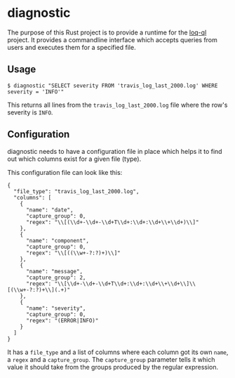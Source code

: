 # diagnostic

The purpose of this Rust project is to provide a runtime for the [loq-ql](https://github.com/schultyy/log-ql) project. It provides a commandline interface which accepts queries from users and executes them for a specified file.

## Usage

```
$ diagnostic "SELECT severity FROM 'travis_log_last_2000.log' WHERE severity = 'INFO'"
```

This returns all lines from the `travis_log_last_2000.log` file where the row's severity is `INFO`.

## Configuration

diagnostic needs to have a configuration file in place which helps it to find out which columns exist for a given file (type).

This configuration file can look like this:

```
{
  "file_type": "travis_log_last_2000.log",
  "columns": [
    {
      "name": "date",
      "capture_group": 0,
      "regex": "\\[(\\d+-\\d+-\\d+T\\d+:\\d+:\\d+\\+\\d+)\\]"
    },
    {
      "name": "component",
      "capture_group": 0,
      "regex": "\\[((\\w+-?:?)+)\\]"
    },
    {
      "name": "message",
      "capture_group": 2,
      "regex": "\\[\\d+-\\d+-\\d+T\\d+:\\d+:\\d+\\+\\d+\\]\\[(\\w+-?:?)+\\](.+)"
    },
    {
      "name": "severity",
      "capture_group": 0,
      "regex": "(ERROR|INFO)"
    }
  ]
}
```

It has a `file_type` and a list of columns where each column got its own `name`, a `regex` and a `capture_group`. The `capture_group` parameter tells it which value it should take from the groups produced by the regular expression.
